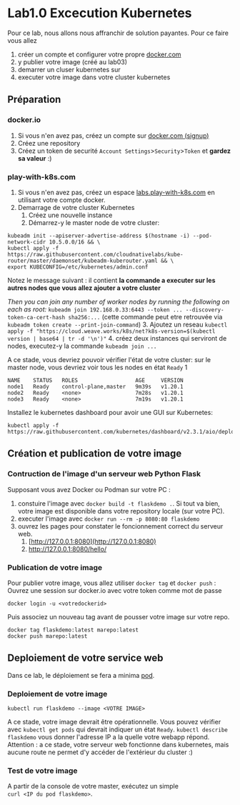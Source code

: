 # Lab1.0 Excecution Kubernetes 
Pour ce lab, nous allons nous affranchir de solution payantes.
Pour ce faire vous allez 
1. créer un compte et configurer votre propre [docker.com](https://www.docker.com/)
2. y publier votre image (créé au lab03) 
3. demarrer un cluser kubernetes sur 
4. executer votre image dans votre cluster kubernetes


## Préparation

### docker.io
1. Si vous n'en avez pas, créez un compte sur [docker.com (signup)](https://www.docker.com/)
2. Créez une repository <marepo>
3. Créez un token de securité `Account Settings`>`Security`>`Token` et **gardez sa valeur** :)

### play-with-k8s.com
1. Si vous n'en avez pas, créez un espace [labs.play-with-k8s.com](https://labs.play-with-k8s.com) en utilisant votre compte docker.
2. Demarrage de votre cluster Kubernetes 
   1. Créez une nouvelle instance
   2. Démarrez-y le master node de votre cluster:
```
kubeadm init --apiserver-advertise-address $(hostname -i) --pod-network-cidr 10.5.0.0/16 && \
kubectl apply -f https://raw.githubusercontent.com/cloudnativelabs/kube-router/master/daemonset/kubeadm-kuberouter.yaml && \
export KUBECONFIG=/etc/kubernetes/admin.conf
```
Notez le message suivant : il contient **la commande a executer sur les autres nodes que vous allez ajouter a votre cluster**

*Then you can join any number of worker nodes by running the following on each as root:*
`kubeadm join 192.168.0.33:6443 --token ... --discovery-token-ca-cert-hash sha256:...`
(cette commande peut etre retrouvée via `kubeadm token create --print-join-command`)
   3. Ajoutez un reseau 
`kubectl apply -f "https://cloud.weave.works/k8s/net?k8s-version=$(kubectl version | base64 | tr -d '\n')"`
   4. créez deux instances qui serviront de nodes, executez-y la commande `kubeadm join ...` 

A ce stade, vous devriez pouvoir vérifier l'état de votre cluster: sur le master node, vous devriez voir tous les nodes en état `Ready`
1
```[node1 ~]$ kubectl get nodes
NAME    STATUS   ROLES                  AGE     VERSION
node1   Ready    control-plane,master   9m39s   v1.20.1
node2   Ready    <none>                 7m28s   v1.20.1
node3   Ready    <none>                 7m19s   v1.20.1
```

Installez le kubernetes dashboard pour avoir une GUI sur Kubernetes: 
```
kubectl apply -f https://raw.githubusercontent.com/kubernetes/dashboard/v2.3.1/aio/deploy/recommended.yaml
```

## Création et publication de votre image

### Contruction de l'image d'un serveur web Python Flask
Supposant vous avez Docker ou Podman sur votre PC :
1. constuire l'image avec `docker build -t flaskdemo .`. Si tout va bien, votre image est disponible dans votre repository locale (sur votre PC).
1. executer l'image avec `docker run --rm -p 8080:80 flaskdemo`
1. ouvrez les pages pour constater le foncionnement correct du serveur web.
    1. [http://127.0.0.1:8080](http://127.0.0.1:8080)
    1. [http://127.0.0.1:8080/hello/<votre nom>](http://127.0.0.1:8080/hello/)
    
### Publication de votre image
Pour publier votre image, vous allez utiliser `docker tag` et  `docker push` :
Ouvrez une session sur docker.io avec votre token comme mot de passe
```
docker login -u <votredockerid>
```
Puis associez un nouveau tag avant de pousser votre image sur votre repo.
```
docker tag flaskdemo:latest marepo:latest
docker push marepo:latest
```

## Deploiement de votre service web
Dans ce lab, le déploiement se fera a minima [pod](https://kubernetes.io/fr/docs/concepts/workloads/pods/pod/).
### Deploiement de votre image
```
kubectl run flaskdemo --image <VOTRE IMAGE>
```
A ce stade, votre image devrait être opérationnelle.
Vous pouvez vérifier avec `kubectl get pods` qui devrait indiquer un état `Ready`.
`kubectl describe flaskdemo` vous donner l'adresse IP a la quelle votre webapp répond.
Attention : a ce stade, votre serveur web fonctionne dans kubernetes, mais aucune route ne permet d'y accéder de l'extérieur du cluster :)

### Test de votre image
A partir de la console de votre master, exécutez un simple  
`curl <IP du pod flaskdemo>`.


